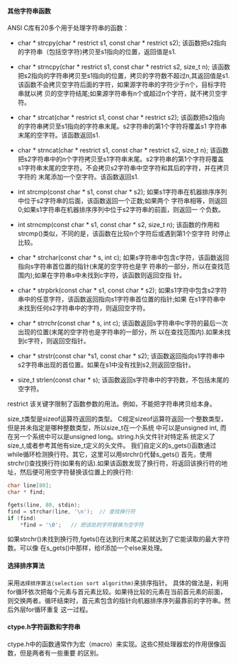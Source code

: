 #### 其他字符串函数
ANSI C库有20多个用于处理字符串的函数：

* char * strcpy(char * restrict s1, const char * restrict s2);
该函数把s2指向的字符串（包括空字符)拷贝至s1指向的位置，返回值是s1.

* char * strncpy(char * restrict s1, const char * restrict s2, size_t n);
该函数把s2指向的字符串拷贝至s1指向的位置，拷贝的字符数不超过n,其返回值是s1.
该函数不会拷贝空字符后面的字符，如果源字符串的字符少于n个，目标字符串就以拷
贝的空字符结尾;如果源字符串有n个或超过n个字符，就不拷贝空字符。

* char * strcat(char * restrict s1, const char * restrict s2);
该函数把s2指向的字符串拷贝至s1指向的字符串末尾。s2字符串的第1个字符将覆盖s1
字符串末尾的空字符。该函数返回s1.

* char * strncat(char * restrict s1, const char * restrict s2, size_t n);
该函数把s2字符串中的n个字符拷贝至s1字符串末尾。s2字符串的第1个字符将覆盖
s1字符串末尾的空字符。不会拷贝s2字符串中空字符和其后的字符，并在拷贝字符的
末尾添加一个空字符。该函数返回s1.

* int strcmp(const char * s1, const char * s2);
如果s1字符串在机器排序序列中位于s2字符串的后面，该函数返回一个正数;如果两个
字符串相等，则返回0;如果s1字符串在机器排序序列中位于s2字符串的前面，则返回一
个负数。

* int strncmp(const char * s1, const char * s2, size_t n);
该函数的作用和strcmp()类似，不同的是，该函数在比较n个字符后或遇到第1个空字符
时停止比较。

* char * strchar(const char * s, int c);
如果s字符串中包含c字符，该函数返回指向s字符串首位置的指针(末尾的空字符也是字
符串的一部分，所以在查找范围内);如果在字符串s中未找到c字符，该函数则返回空指
针。

* char * strpbrk(const char * s1, const char * s2);
如果s1字符中包含s2字符串中的任意字符，该函数返回指向s1字符串首位置的指针;如果
在s1字符串中未找到任何s2字符串中的字符，则返回空字符。

* char * strrchr(const char * s, int c);
该函数返回s字符串中c字符的最后一次出现的位置(末尾的空字符也是字符串的一部分，所
以在查找范围内).如果未找到c字符，则返回空指针。

* char * strstr(const char *s1, const char * s2);
该函数返回指向s1字符串中s2字符串出现的首位置。如果在s1中没有找到s2,则返回空指针。

* size_t strlen(const char * s);
该函数返回s字符串中的字符数，不包括末尾的空字符。

restrict 该关键字限制了函数参数的用法。例如，不能把字符串拷贝给本身。

size_t类型是sizeof运算符返回的类型。
C规定sizeof运算符返回一个整数类型，但是并未指定是哪种整数类型，所以size_t在一个系统
中可以是unsigned int, 而在另一个系统中可以是unsigned long。string.h头文件针对特定系
统定义了size_t,或者参考其他有size_t定义的头文件。
我们自定义的s_gets()函数通过while循环检测换行符。其它，这里可以用strchr()代替s_gets()
首先，使用strchr()查找换行符(如果有的话).如果该函数发现了换行符，将返回该换行符的地
址，然后便可用空字符替换该位置上的换行符:
```c
char line[80];
char * find;

fgets(line, 80, stdin);
find = strchar(line, '\n');  // 查找换行符
if (find)
	*find = '\0';   // 把该处的字符替换为空字符
```
如果strchr()未找到换行符,fgets()在达到行末尾之前就达到了它能读取的最大字符数。可以像
在s_gets()中那样，给if添加一个else来处理。


#### 选择排序算法
采用`选择排序算法(selection sort algorithm)`来排序指针。
具体的做法是，利用for循环依次把每个元素与首元素比较。如果待比较的元素在当前首元素的前面，
则交换两者。循环结束时，首元素包含的指针向机器排序序列最靠前的字符串。然后外层for循环重复
这一过程。


#### ctype.h字符函数和字符串
ctype.h中的函数通常作为宏（macro）来实现。这些C预处理器宏的作用很像函数，但是两者有一些重要
的区别。



